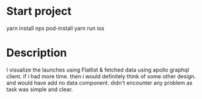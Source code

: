 # Start project
yarn install
npx pod-install
yarn run ios

# Description
I visualize the launches using Flatlist & fetched data using apollo graphql client. if i had more time. then i would definitely think of some other design. and would have add no data component. didn't encounter any problem as task was simple and clear.
